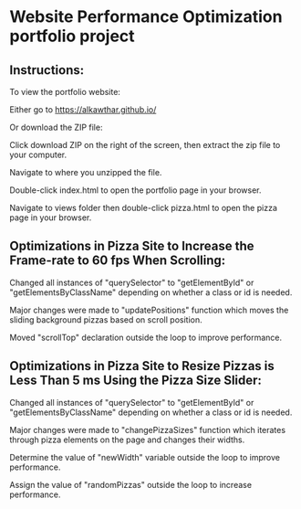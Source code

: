 # Website Performance Optimization portfolio project

## Instructions:


To view the portfolio website:

Either go to https://alkawthar.github.io/

Or download the ZIP file:

Click download ZIP on the right of the screen, then extract the zip file to your computer.

Navigate to where you unzipped the file.

Double-click index.html to open the portfolio page in your browser.

Navigate to views folder then double-click pizza.html to open the pizza page in your browser.





## Optimizations in Pizza Site to Increase the Frame-rate to 60 fps When Scrolling:


Changed all instances of "querySelector" to "getElementById" or "getElementsByClassName" depending on whether a class or id is needed.

Major changes were made to "updatePositions" function which moves the sliding background pizzas based on scroll position.

Moved "scrollTop" declaration outside the loop to improve performance.





## Optimizations in Pizza Site to Resize Pizzas is Less Than 5 ms Using the Pizza Size Slider:


Changed all instances of "querySelector" to "getElementById" or "getElementsByClassName" depending on whether a class or id is needed.

Major changes were made to "changePizzaSizes" function which iterates through pizza elements on the page and changes their widths.

Determine the value of "newWidth" variable outside the loop to improve performance.

Assign the value of "randomPizzas" outside the loop to increase performance.

